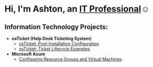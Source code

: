 <h1>Hi, I'm Ashton, an <a href="https://www.linkedin.com/in/ashton-vanfossen-a0b3b7114/">IT Professional</a>☺</h1>

<h2> Information Technology Projects:</h2>

- <b>osTicket (Help Desk Ticketing System)</b>
  - [osTicket: Post-Installation Configuration](https://github.com/ashtvanf/osTicket-post-install-config/blob/main/README.md)
  - [osTicket: Ticket Lifecycle Examples](https://github.com/ashtvanf/OsTicket-Ticket-Lifecycle-Examples/blob/main/README.md)
- <b>Microsoft Azure</b>
  - [Configuring Resource Groups and Virtual Machines]()
